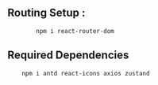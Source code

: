 ## Routing Setup :

            npm i react-router-dom

## Required Dependencies

        npm i antd react-icons axios zustand
